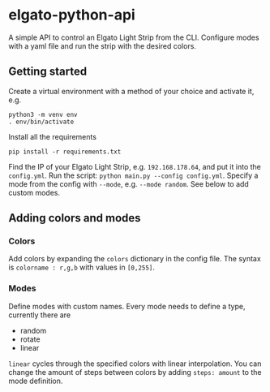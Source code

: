 # elgato-python-api

A simple API to control an Elgato Light Strip from the CLI. Configure modes with a yaml file and run the strip with the desired colors.

## Getting started

Create a virtual environment with a method of your choice and activate it, e.g.
```
python3 -m venv env
. env/bin/activate
```
Install all the requirements
```
pip install -r requirements.txt
```
Find the IP of your Elgato Light Strip, e.g. `192.168.178.64`, and put it into the `config.yml`. Run the script: `python main.py --config config.yml`. Specify a mode from the config with `--mode`, e.g. `--mode random`. See below to add custom modes.

## Adding colors and modes

### Colors

Add colors by expanding the `colors` dictionary in the config file. The syntax is `colorname : r,g,b` with values in `[0,255]`.

### Modes

Define modes with custom names. Every mode needs to define a type, currently there are
- random
- rotate
- linear

`linear` cycles through the specified colors with linear interpolation. You can change the amount of steps between colors by adding `steps: amount` to the mode definition.

